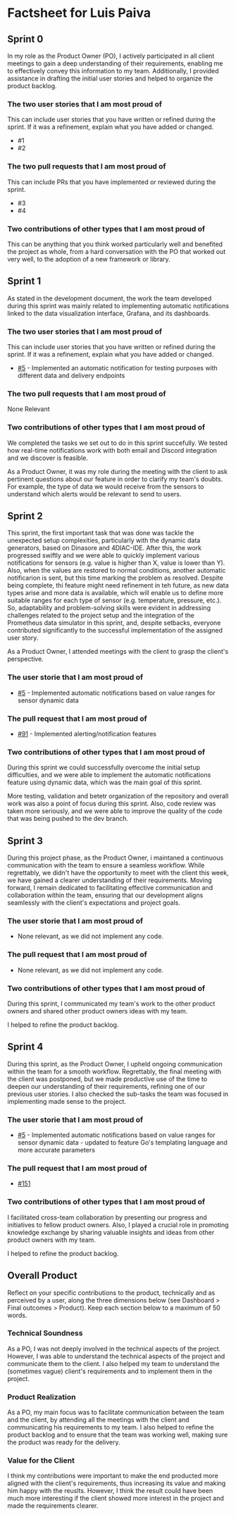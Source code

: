 # Factsheet for Luis Paiva

## Sprint 0

In my role as the Product Owner (PO), I actively participated in all client meetings to gain a deep understanding of their requirements, enabling me to effectively convey this information to my team. Additionally, I provided assistance in drafting the initial user stories and helped to organize the product backlog.


### The two user stories that I am most proud of

This can include user stories that you have written or refined during the sprint. If it was a refinement, explain what you have added or changed.

 * #1
 * #2


### The two pull requests that I am most proud of

This can include PRs that you have implemented or reviewed during the sprint.

 * #3
 * #4


### Two contributions of other types that I am most proud of

This can be anything that you think worked particularly well and benefited the project as whole, from a hard conversation with the PO that worked out very well, to the adoption of a new framework or library. 



## Sprint 1

As stated in the development document, the work the team developed during this sprint was mainly related to implementing automatic notifications linked to the data visualization interface, Grafana, and its dashboards.

### The two user stories that I am most proud of

This can include user stories that you have written or refined during the sprint. If it was a refinement, explain what you have added or changed.

 * [#5](https://github.com/FEUP-MEIC-DS-2023-1MEIC06/DS-Project/issues/5) - Implemented an automatic notification for testing purposes with different data and delivery endpoints

### The two pull requests that I am most proud of

None Relevant

### Two contributions of other types that I am most proud of

We completed the tasks we set out to do in this sprint succefully. We tested how real-time notifications work with both email and Discord integration and we discover is feasible.

As a Product Owner, it was my role during the meeting with the client to ask pertinent questions about our feature in order to clarify my team's doubts. For example, the type of data we would receive from the sensors to understand which alerts would be relevant to send to users. 

## Sprint 2

This sprint, the first important task that was done was tackle the unexpected setup complexities, particularly with the dynamic data generators, based on Dinasore and 4DIAC-IDE. After this, the work progressed swiftly and we were able to quickly implement various notifications for sensors (e.g. value is higher than X, value is lower than Y). Also, when the values are restored to normal conditions, another automatic notificarion is sent, but this time marking the problem as resolved. Despite being complete, thi feature might need refinement in teh future, as new data types arise and more data is available, which will enable us to define more suitable ranges for each type of sensor (e.g. temperature, pressure, etc.). So, adaptability and problem-solving skills were evident in addressing challenges related to the project setup and the integration of the Prometheus data simulator in this sprint, and, despite setbacks, everyone contributed significantly to the successful implementation of the assigned user story.

As a Product Owner, I attended meetings with the client to grasp the client's perspective.
### The user storie that I am most proud of

 * [#5](https://github.com/FEUP-MEIC-DS-2023-1MEIC06/DS-Project/issues/5) - Implemented automatic notifications based on value ranges for sensor dynamic data

 ### The pull request that I am most proud of

* [#91](https://github.com/FEUP-MEIC-DS-2023-1MEIC06/DS-Project/pull/91)  - Implemented alerting/notification features

 ### Two contributions of other types that I am most proud of

During this sprint we could successfully overcome the initial setup difficulties, and we were able to implement the automatic notifications feature using dynamic data, which was the main goal of this sprint.

More testing, validation and betetr organization of the repository and overall work was also a point of focus during this sprint. Also, code review was taken more seriously, and we were able to improve the quality of the code that was being pushed to the dev branch.


## Sprint 3
During this project phase, as the Product Owner, i maintaned a continuous communication with the team to ensure a seamless workflow. While regrettably, we didn't have the opportunity to meet with the client this week, we have gained a clearer understanding of their requirements. Moving forward, I remain dedicated to facilitating effective communication and collaboration within the team, ensuring that our development aligns seamlessly with the client's expectations and project goals.

### The user storie that I am most proud of

* None relevant, as we did not implement any code.

 ### The pull request that I am most proud of

* None relevant, as we did not implement any code.

 ### Two contributions of other types that I am most proud of

During this sprint, I communicated my team's work to the other product owners and shared other product owners ideas with my team.

I helped to refine the product backlog.

## Sprint 4

During this sprint, as the Product Owner, I upheld ongoing communication within the team for a smooth workflow. Regrettably, the final meeting with the client was postponed, but we made productive use of the time to deepen our understanding of their requirements, refining one of our previous user stories. I also checked the sub-tasks the team was focused in implementing made sense to the project.

### The user storie that I am most proud of

* [#5](https://github.com/FEUP-MEIC-DS-2023-1MEIC06/DS-Project/issues/5) - Implemented automatic notifications based on value ranges for sensor dynamic data - updated to feature Go's templating language and more accurate parameters

 ### The pull request that I am most proud of

 * [#151](https://github.com/FEUP-MEIC-DS-2023-1MEIC06/DS-Project/pull/151)

 ### Two contributions of other types that I am most proud of

I facilitated cross-team collaboration by presenting our progress and initiatives to fellow product owners. Also, I played a crucial role in promoting knowledge exchange by sharing valuable insights and ideas from other product owners with my team.

I helped to refine the product backlog.

## Overall Product

Reflect on your specific contributions to the product, technically and as perceived by a user, along the three dimensions below (see Dashboard > Final outcomes > Product). Keep each section below to a maximum of 50 words.


### Technical Soundness

As a PO, I was not deeply involved in the technical aspects of the project. However, I was able to understand the technical aspects of the project and communicate them to the client. I also helped my team to understand the (sometimes vague) client's requirements and to implement them in the project.


### Product Realization

As a PO, my main focus was to facilitate communication between the team and the client, by attending all the meetings with the client and communicating his requirements to my team. I also helped to refine the product backlog and to ensure that the team was working well, making sure the product was ready for the delivery.

### Value for the Client

I think my contributions were important to make the end producted more aligned with the client's requirements, thus increasing its value and making him happy with the reuslts. However, I think the result could have been much more interesting if the client showed more interest in the project and made the requirements clearer.
